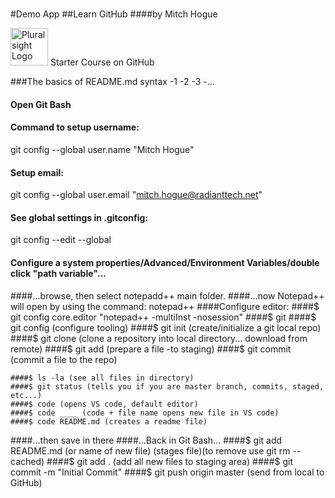 #

#Demo App
##Learn GitHub
####by Mitch Hogue

<a href='http://pluralsight.com'><img src='https://gillcleerenpluralsight.blob.core.windows.net/files/pluralsight.png' height='60' alt='Pluralsight Logo'/></a> Starter Course on GitHub

###The basics of README.md syntax
-1
-2
-3
-...

#### Open Git Bash

#### Command to setup username:

git config --global user.name "Mitch Hogue"

#### Setup email:

git config --global user.email "mitch.hogue@radianttech.net"

#### See global settings in .gitconfig:

git config --edit --global

#### Configure a system properties/Advanced/Environment Variables/double click "path variable"...

####...browse, then select notepadd++ main folder.
####...now Notepad++ will open by using the command: notepad++
####Configure editor: ####$ git config core.editor "notepad++ -multiInst -nosession"
    ####$ git ####$ git config (configure tooling)
    ####$ git init (create/initialize a git local repo) ####$ git clone (clone a repository into local directory... download from remote)
    ####$ git add (prepare a file -to staging)
####\$ git commit (commit a file to the repo)

    ####$ ls -la (see all files in directory)
    ####$ git status (tells you if you are master branch, commits, staged, etc...)
    ####$ code (opens VS code, default editor)
    ####$ code ____ (code + file name opens new file in VS code)
    ####$ code README.md (creates a readme file)

####...then save in there
####...Back in Git Bash... ####$ git add README.md (or name of new file) (stages file)(to remove use git rm --cached<file>)
    ####$ git add . (add all new files to staging area) ####$ git commit -m "Initial Commit"
    ####$ git push origin master (send from local to GitHub)
